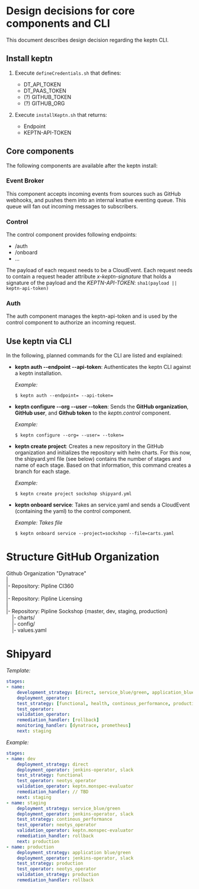 # Design decisions for core components and CLI

This document describes design decision regarding the keptn CLI.

## Install keptn

1. Execute `defineCredentials.sh` that defines:
    * DT_API_TOKEN
    * DT_PAAS_TOKEN
    * (?) GITHUB_TOKEN
    * (?) GITHUB_ORG

1. Execute `installKeptn.sh` that returns:
    * Endpoint
    * KEPTN-API-TOKEN

## Core components

The following components are available after the keptn install:

### Event Broker

This component accepts incoming events from sources such as GitHub webhooks, and pushes them into an internal knative eventing queue. This queue will fan out incoming messages to subscribers.

### Control

The control component provides following endpoints:
* /auth
* /onboard
* ...

The payload of each request needs to be a CloudEvent. Each request needs to contain a request header attribute *x-keptn-signature* that holds a signature of the payload and the *KEPTN-API-TOKEN*: `sha1(payload || keptn-api-token)`

### Auth

The auth component manages the keptn-api-token and is used by the control component to authorize an incoming request.

## Use keptn via CLI

In the following, planned commands for the CLI are listed and explained:

* **keptn auth --endpoint --api-token**: Authenticates the keptn CLI against a keptn installation.

    *Example:* 
    ```console
    $ keptn auth --endpoint= --api-token=
    ```

* **keptn configure --org --user --token**: Sends the **GitHub organization**, **GitHub user**, and **Github token** to the *keptn.control* component.

    *Example:*
    ```console
    $ keptn configure --org= --user= --token=
    ```

* **keptn create project**: Creates a new repository in the GitHub organization and initializes the repository with helm charts. For this now, the shipyard.yml file (see below) contains the number of stages and name of each stage. Based on that information, this command creates a branch for each stage.

    *Example:*
    ```console
    $ keptn create project sockshop shipyard.yml
    ```

* **keptn onboard service**: Takes an service.yaml and sends a CloudEvent (containing the yaml) to the control component.
   
     *Example: Takes file*
    ```console
    $ keptn onboard service --project=sockshop --file=carts.yaml
    ```

# Structure GitHub Organization

Github Organization "Dynatrace"<br/>
|<br/>
|- Repository: Pipline CI360<br/>
|<br/>
|- Repository: Pipline Licensing <br/>
|<br/>
|- Repository: Pipline Sockshop {master, dev, staging, production} <br/>
&nbsp;&nbsp;&nbsp; |- charts/<br/>
&nbsp;&nbsp;&nbsp; |- config/<br/>
&nbsp;&nbsp;&nbsp; |- values.yaml<br/>

# Shipyard

*Template:*
```yaml
stages: 
- name: 
    development_strategy: [direct, service_blue/green, application_blue/green]
    deployment_operator:
    test_strategy: [functional, health, continous_performance, production]
    test_operator: 
    validation_operator: 
    remediation_handler: [rollback]
    monitoring_handler: [dynatrace, prometheus]
    next: staging
```

*Example:*
```yaml
stages: 
- name: dev
    deployment_strategy: direct
    deployment_operator: jenkins-operator, slack
    test_strategy: functional
    test_operator: neotys_operator
    validation_operator: keptn.monspec-evaluator
    remediation_handler: // TBD    
    next: staging
- name: staging
    deployment_strategy: service_blue/green
    deployment_operator: jenkins-operator, slack
    test_strategy: continous_performance
    test_operator: neotys_operator
    validation_operator: keptn.monspec-evaluator
    remediation_handler: rollback
    next: production
- name: production
    deployment_strategy: application blue/green
    deployment_operator: jenkins-operator, slack
    test_strategy: production
    test_operator: neotys_operator
    validation_strategy: production
    remediation_handler: rollback
```
